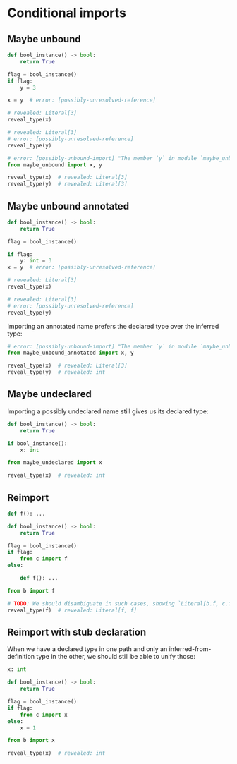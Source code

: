 # Conditional imports

## Maybe unbound

```py path=maybe_unbound.py
def bool_instance() -> bool:
    return True

flag = bool_instance()
if flag:
    y = 3

x = y  # error: [possibly-unresolved-reference]

# revealed: Literal[3]
reveal_type(x)

# revealed: Literal[3]
# error: [possibly-unresolved-reference]
reveal_type(y)
```

```py
# error: [possibly-unbound-import] "The member `y` in module `maybe_unbound` is possibly unbound"
from maybe_unbound import x, y

reveal_type(x)  # revealed: Literal[3]
reveal_type(y)  # revealed: Literal[3]
```

## Maybe unbound annotated

```py path=maybe_unbound_annotated.py
def bool_instance() -> bool:
    return True

flag = bool_instance()

if flag:
    y: int = 3
x = y  # error: [possibly-unresolved-reference]

# revealed: Literal[3]
reveal_type(x)

# revealed: Literal[3]
# error: [possibly-unresolved-reference]
reveal_type(y)
```

Importing an annotated name prefers the declared type over the inferred type:

```py
# error: [possibly-unbound-import] "The member `y` in module `maybe_unbound_annotated` is possibly unbound"
from maybe_unbound_annotated import x, y

reveal_type(x)  # revealed: Literal[3]
reveal_type(y)  # revealed: int
```

## Maybe undeclared

Importing a possibly undeclared name still gives us its declared type:

```py path=maybe_undeclared.py
def bool_instance() -> bool:
    return True

if bool_instance():
    x: int
```

```py
from maybe_undeclared import x

reveal_type(x)  # revealed: int
```

## Reimport

```py path=c.py
def f(): ...
```

```py path=b.py
def bool_instance() -> bool:
    return True

flag = bool_instance()
if flag:
    from c import f
else:

    def f(): ...
```

```py
from b import f

# TODO: We should disambiguate in such cases, showing `Literal[b.f, c.f]`.
reveal_type(f)  # revealed: Literal[f, f]
```

## Reimport with stub declaration

When we have a declared type in one path and only an inferred-from-definition type in the other, we
should still be able to unify those:

```py path=c.pyi
x: int
```

```py path=b.py
def bool_instance() -> bool:
    return True

flag = bool_instance()
if flag:
    from c import x
else:
    x = 1
```

```py
from b import x

reveal_type(x)  # revealed: int
```
